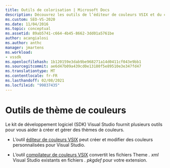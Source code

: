 ```yaml
---
title: Outils de colorisation | Microsoft Docs
description: Découvrez les outils de l’éditeur de couleurs VSIX et du compilateur de couleurs VSIX qui sont fournis dans le kit de développement logiciel (SDK) Visual Studio pour vous aider à créer et gérer des thèmes de couleur.
ms.custom: SEO-VS-2020
ms.date: 11/04/2016
ms.topic: conceptual
ms.assetid: 89ab5741-c664-4b45-8662-3dd01a5761be
author: acangialosi
ms.author: anthc
manager: jmartens
ms.workload:
- vssdk
ms.openlocfilehash: 1b120159e3dab9be968271a14d0411cf043e9bb1
ms.sourcegitcommit: ae6d47b09a439cd0e13180f5e89510e3e347fd47
ms.translationtype: MT
ms.contentlocale: fr-FR
ms.lasthandoff: 02/08/2021
ms.locfileid: "99837435"
---
```

# <a name="color-theme-tools"></a>Outils de thème de couleurs
Le kit de développement logiciel (SDK) Visual Studio fournit plusieurs outils pour vous aider à créer et gérer des thèmes de couleurs.

- L’outil [éditeur de couleurs VSIX](../../extensibility/internals/vsix-color-editor.md) peut créer et modifier des couleurs personnalisées pour Visual Studio.

- L’outil [compilateur de couleurs VSIX](../../extensibility/internals/vsix-color-compiler.md) convertit les fichiers Theme *. xml* Visual Studio existants en fichiers *. pkgdef* pour votre extension.

